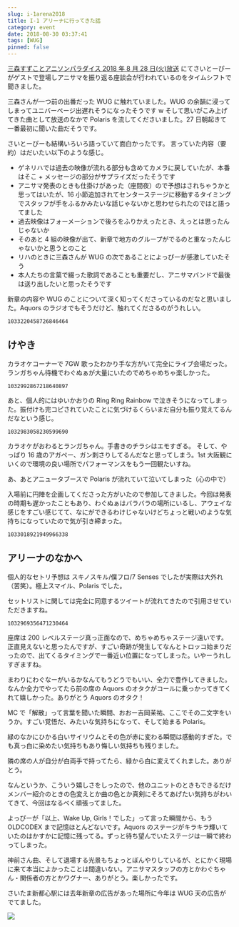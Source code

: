```yaml
---
slug: i-1arena2018
title: I-1 アリーナに行ってきた話
category: event
date: 2018-08-30 03:37:41
tags: [WUG]
pinned: false
---
```


[三森すずことアニソンパラダイス 2018 年 8 月 28 日(火)放送](http://www.nhk.or.jp/radio/player/ondemand.html?p=3973_01_18449) にてさいとーぴーがゲストで登場しアニサマを振り返る座談会が行われているのをタイムシフトで聞きました。

三森さんが一つ前の出番だった WUG に触れていました。WUG の余韻に浸ってしまってユニバーページ出遅れそうになったそうです w そして思いがこみ上げてきた曲として放送のなかで Polaris を流してくださいました。27 日朝起きて一番最初に聞いた曲だそうです。

さいとーぴーも結構いろいろ語っていて面白かったです。
言っていた内容（要約）はだいたい以下のような感じ。

- ゲネリハでは過去の映像が流れる部分も含めてカメラに戻していたが、本番はそこ + メッセージの部分がサプライズだったそうです
- アニサマ発表のときも仕掛けがあった（座間夜）ので予想はされちゃうかと思ってはいたが、16 小節追加されてセンターステージに移動するタイミングでスタッフが手をふるかみたいな話じゃないかと思わせられたのではと語ってました
- 過去映像はフォーメーションで後ろをふりかえったとき、えっとは思ったんじゃないか
- そのあと 4 組の映像が出て、新章で地方のグループがでるのと重なったんじゃないかと思うとのこと
- リハのときに三森さんが WUG の次であることによっぴーが感激していたそう
- 本人たちの言葉で綴った歌詞であることも重要だし、アニサマバンドで最後は送り出したいと思ったそうです

新章の内容や WUG のことについて深く知ってくださっているのだなと思いました。Aquors のラジオでもそうだけど、触れてくださるのがうれしい。

```twitter
1033220458726846464
```

## けやき

カラオケコーナーで 7GW 歌ったわかり手な方がいて完全にライブ会場だった。ランガちゃん待機でわぐぬぁが大量にいたのでめちゃめちゃ楽しかった。

```twitter
1032992867218640897
```

あと、個人的にはゆいかおりの Ring Ring Rainbow で泣きそうになってしまった。振付けも完コピされていたことに気づけるくらいまだ自分も振り覚えてるんだなという感じ。

```twitter
1032983058230599690
```

カラオケがおわるとランガちゃん。手書きのチラシはエモすぎる。
そして、やっぱり 16 歳のアガペー、ガン刺さりしてるんだなと思ってしまう。1st 大阪観にいくので環境の良い場所でパフォーマンスをもう一回観たいすね。

あ、あとアニュータブースで Polaris が流れていて泣いてしまった（心の中で）

入場前に円陣を企画してくださった方がいたので参加してきました。今回は発表の時期も遅かったこともあり、わぐぬぁはバラバラの場所にいるし、アウェイな感じをすごい感じてて、なにができるわけじゃないけどちょっと戦いのような気持ちになっていたので気が引き締まった。

```twitter
1033018921949966338
```

## アリーナのなかへ

個人的なセトリ予想は スキノスキル/僕フロ/7 Senses でしたが実際は大外れ（苦笑）。極上スマイル、Polaris でした。

セットリストに関しては完全に同意するツイートが流れてきたので引用させていただきますね。

```twitter
1032969356471230464
```

座席は 200 レベルステージ真っ正面なので、めちゃめちゃステージ遠いです。正直見えないと思ったんですが、すごい奇跡が発生してなんとトロッコ始まりだったので、出てくるタイミングで一番近い位置になってしまった。いやーうれしすぎますね。

まわりにわぐなーがいるかなんてもうどうでもいい、全力で豊作してきました。なんか全力でやってたら前の席の Aquors のオタクがコールに乗っかってきてくれて嬉しかった。ありがとう Aquors のオタク！

MC で「解散」って言葉を聞いた瞬間、おおー吉岡茉祐、ここでその二文字をいうか。すごい覚悟だ、みたいな気持ちになって、そして始まる Polaris。

緑のなかにひかる白いサイリウムとその色が赤に変わる瞬間は感動的すぎた。でも真っ白に染めたい気持ちもあり悔しい気持ちも残りました。

隣の席の人が自分が白両手で持ってたら、緑から白に変えてくれました。ありがとう。

なんというか、こういう嬉しさをしったので、他のユニットのときもできるだけメンバー紹介のときの色変えとか曲の色とか真剣にそろてあげたい気持ちがわいてきて、今回はなるべく頑張ってました。

よっぴーが「以上、Wake Up, Girls！でした」って言った瞬間から、もう OLDCODEX まで記憶ほとんどないです。Aquors のステージがキラキラ輝いていたのはかすかに記憶に残ってる。ずっと待ち望んでいたステージは一瞬で終わってしまった。

神前さん曲、そして退場する光景もちょっとぼんやりしているが、とにかく現場に来て本当によかったことは間違いない。アニサマスタッフの方とかわぐちゃん・関係者の方とかワグナー、ありがとう。楽しかったです。

さいたま新都心駅には去年新章の広告があった場所に今年は WUG 天の広告がでてました。

<img src="https://static.53ningen.com/wp-content/uploads/2018/08/26234148/C33E8FF6-995B-4956-85A8-D8A211D21CB8.jpeg">
